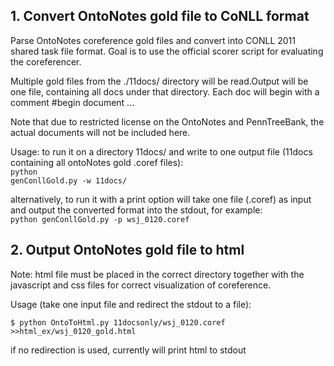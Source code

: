 <h2> 1. Convert OntoNotes gold file to CoNLL format</h2>
Parse OntoNotes coreference gold files and convert into CONLL 2011 shared task file format. Goal is to use the official scorer script for evaluating the coreferencer. 

Multiple gold files from the ./11docs/ directory will be read.Output will be one file, containing all docs under that directory. Each doc will begin with a comment #begin document ...

Note that due to restricted license on the OntoNotes and PennTreeBank, the actual documents will not be included here.

Usage:
to run it on a directory 11docs/ and write to one output file (11docs containing all ontoNotes gold .coref files): <br>
<code>python genConllGold.py -w 11docs/</code>

alternatively, to run it with a print option will take one file (.coref) as input and output the converted format into the stdout, for example:
<br><code>python genConllGold.py -p wsj_0120.coref</code>

<h2> 2. Output OntoNotes gold file to html </h2>

Note: html file must be placed in the correct directory together with the javascript and css files for correct visualization of coreference.

Usage (take one input file and redirect the stdout to a file):

<code>$ python OntoToHtml.py 11docsonly/wsj_0120.coref >>html_ex/wsj_0120_gold.html</code>

if no redirection is used, currently will print html to stdout
